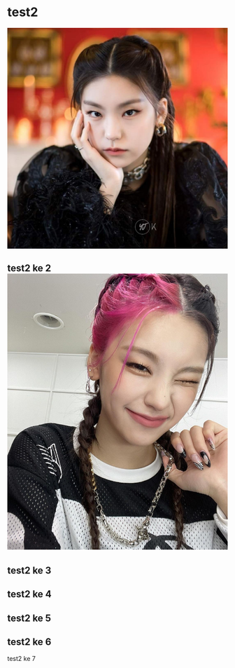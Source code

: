 # test2

![y](Yeji.jpg)

test2 ke 2
![y](Yeji2.jpg)
---
test2 ke 3
---
test2 ke 4
---
test2 ke 5
---
test2 ke 6
---
test2 ke 7
